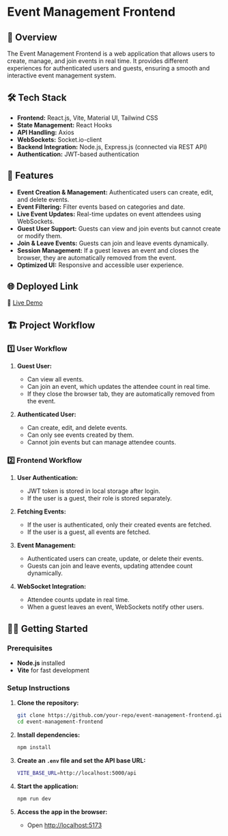 # Event Management Frontend

## 🚀 Overview

The Event Management Frontend is a web application that allows users to create, manage, and join events in real time. It provides different experiences for authenticated users and guests, ensuring a smooth and interactive event management system.

## 🛠 Tech Stack

- **Frontend:** React.js, Vite, Material UI, Tailwind CSS
- **State Management:** React Hooks
- **API Handling:** Axios
- **WebSockets:** Socket.io-client
- **Backend Integration:** Node.js, Express.js (connected via REST API)
- **Authentication:** JWT-based authentication

## 🎯 Features

- **Event Creation & Management:** Authenticated users can create, edit, and delete events.
- **Event Filtering:** Filter events based on categories and date.
- **Live Event Updates:** Real-time updates on event attendees using WebSockets.
- **Guest User Support:** Guests can view and join events but cannot create or modify them.
- **Join & Leave Events:** Guests can join and leave events dynamically.
- **Session Management:** If a guest leaves an event and closes the browser, they are automatically removed from the event.
- **Optimized UI:** Responsive and accessible user experience.

## 🌐 Deployed Link

🔗 [Live Demo](https://event-management-frontend-mu.vercel.app/)

## 🏗 Project Workflow

### 1️⃣ User Workflow

1. **Guest User:**

   - Can view all events.
   - Can join an event, which updates the attendee count in real time.
   - If they close the browser tab, they are automatically removed from the event.

2. **Authenticated User:**
   - Can create, edit, and delete events.
   - Can only see events created by them.
   - Cannot join events but can manage attendee counts.

### 2️⃣ Frontend Workflow

1. **User Authentication:**

   - JWT token is stored in local storage after login.
   - If the user is a guest, their role is stored separately.

2. **Fetching Events:**

   - If the user is authenticated, only their created events are fetched.
   - If the user is a guest, all events are fetched.

3. **Event Management:**

   - Authenticated users can create, update, or delete their events.
   - Guests can join and leave events, updating attendee count dynamically.

4. **WebSocket Integration:**
   - Attendee counts update in real time.
   - When a guest leaves an event, WebSockets notify other users.

## 🏃‍♂️ Getting Started

### Prerequisites

- **Node.js** installed
- **Vite** for fast development

### Setup Instructions

1. **Clone the repository:**

   ```bash
   git clone https://github.com/your-repo/event-management-frontend.git
   cd event-management-frontend
   ```

2. **Install dependencies:**

   ```bash
   npm install
   ```

3. **Create an `.env` file and set the API base URL:**

   ```bash
   VITE_BASE_URL=http://localhost:5000/api
   ```

4. **Start the application:**

   ```bash
   npm run dev
   ```

5. **Access the app in the browser:**
   - Open [http://localhost:5173](http://localhost:5173)
